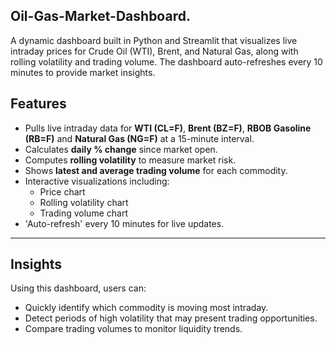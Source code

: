 ## Oil-Gas-Market-Dashboard.
A dynamic dashboard built in Python and Streamlit that visualizes live intraday prices for Crude Oil (WTI), Brent, and Natural Gas, along with rolling volatility and trading volume. The dashboard auto-refreshes every 10 minutes to provide market insights.

## Features

- Pulls live intraday data for **WTI (CL=F)**, **Brent (BZ=F)**, **RBOB Gasoline (RB=F)** and **Natural Gas (NG=F)** at a 15-minute interval.  
- Calculates **daily % change** since market open.  
- Computes **rolling volatility** to measure market risk.  
- Shows **latest and average trading volume** for each commodity.  
- Interactive visualizations including:  
  - Price chart  
  - Rolling volatility chart  
  - Trading volume chart  
- 'Auto-refresh' every 10 minutes for live updates.  

---

## Insights

Using this dashboard, users can:

- Quickly identify which commodity is moving most intraday.  
- Detect periods of high volatility that may present trading opportunities.  
- Compare trading volumes to monitor liquidity trends.  
